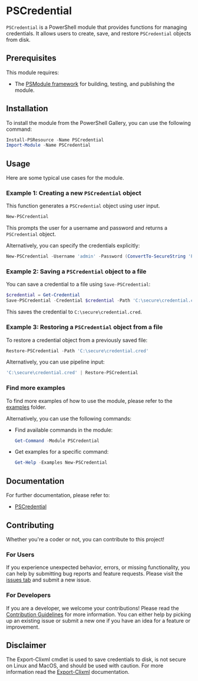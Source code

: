# PSCredential

`PSCredential` is a PowerShell module that provides functions for managing credentials.
It allows users to create, save, and restore `PSCredential` objects from disk.

## Prerequisites

This module requires:

- The [PSModule framework](https://github.com/PSModule) for building, testing, and publishing the module.

## Installation

To install the module from the PowerShell Gallery, you can use the following command:

```powershell
Install-PSResource -Name PSCredential
Import-Module -Name PSCredential
```

## Usage

Here are some typical use cases for the module.

### Example 1: Creating a new `PSCredential` object

This function generates a `PSCredential` object using user input.

```powershell
New-PSCredential
```

This prompts the user for a username and password and returns a `PSCredential` object.

Alternatively, you can specify the credentials explicitly:

```powershell
New-PSCredential -Username 'admin' -Password (ConvertTo-SecureString 'P@ssw0rd!' -AsPlainText -Force)
```

### Example 2: Saving a `PSCredential` object to a file

You can save a credential to a file using `Save-PSCredential`:

```powershell
$credential = Get-Credential
Save-PSCredential -Credential $credential -Path 'C:\secure\credential.cred'
```

This saves the credential to `C:\secure\credential.cred`.

### Example 3: Restoring a `PSCredential` object from a file

To restore a credential object from a previously saved file:

```powershell
Restore-PSCredential -Path 'C:\secure\credential.cred'
```

Alternatively, you can use pipeline input:

```powershell
'C:\secure\credential.cred' | Restore-PSCredential
```

### Find more examples

To find more examples of how to use the module, please refer to the [examples](examples) folder.

Alternatively, you can use the following commands:

- Find available commands in the module:

  ```powershell
  Get-Command -Module PSCredential
  ```

- Get examples for a specific command:

  ```powershell
  Get-Help -Examples New-PSCredential
  ```

## Documentation

For further documentation, please refer to:

- [PSCredential](https://psmodule.io/PSCredential/)

## Contributing

Whether you're a coder or not, you can contribute to this project!

### For Users

If you experience unexpected behavior, errors, or missing functionality, you can help by submitting bug reports and feature requests.
Please visit the [issues tab](https://github.com/PSModule/PSCredential/issues) and submit a new issue.

### For Developers

If you are a developer, we welcome your contributions!
Please read the [Contribution Guidelines](CONTRIBUTING.md) for more information.
You can either help by picking up an existing issue or submit a new one if you have an idea for a feature or improvement.

## Disclaimer

The Export-Clixml cmdlet is used to save credentials to disk, is not secure on Linux and MacOS, and should be used with caution.
For more information read the [Export-Clixml](https://learn.microsoft.com/en-us/powershell/module/microsoft.powershell.utility/export-clixml?view=powershell-7.5#example-4-exporting-a-credential-object-on-linux-or-macos) documentation.
